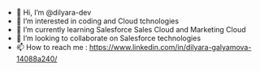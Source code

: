 - 👋 Hi, I’m @dilyara-dev
- 👀 I’m interested in coding and Cloud tchnologies
- 🌱 I’m currently learning Salesforce Sales Cloud and Marketing Cloud
- 💞️ I’m looking to collaborate on Salesforce technologies
- 📫 How to reach me : https://www.linkedin.com/in/dilyara-galyamova-14088a240/

<!---
dilyara-dev/dilyara-dev is a ✨ special ✨ repository because its `README.md` (this file) appears on your GitHub profile.
You can click the Preview link to take a look at your changes.
--->
